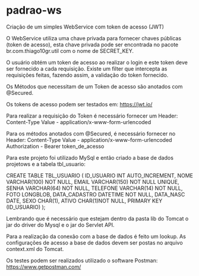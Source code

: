 # padrao-ws
Criação de um simples WebService com token de acesso (JWT)

O WebService utiliza uma chave privada para fornecer chaves públicas (token de acesso), esta chave privada pode ser encontrada no pacote br.com.thiago10gr.util
com o nome de SECRET_KEY.

O usuário obtém um token de acesso ao realizar o login e este token deve ser fornecido a cada requisição. Existe um filter que intercepta as requisições feitas, fazendo assim, a validação do token fornecido. 

Os Métodos que necessitam de um Token de acesso são anotados com @Secured. 

Os tokens de acesso podem ser testados em: https://jwt.io/

Para realizar a requisição do Token é necessário fornecer um Header:
Content-Type Value - application/x-www-form-urlencoded

Para os métodos anotados com @Secured, é necessário fornecer no Header:
Content-Type Value - application/x-www-form-urlencoded
Authorization - Bearer token_de_acesso

Para este projeto foi utilizado MySql e então criado a base de dados projetows e a tabela tbl_usuario:

CREATE TABLE TBL_USUARIO
(
	ID_USUARIO INT AUTO_INCREMENT,
	NOME VARCHAR(100) NOT NULL,
	EMAIL VARCHAR(150) NOT NULL UNIQUE,
	SENHA VARCHAR(64) NOT NULL,
	TELEFONE VARCHAR(14) NOT NULL,
	FOTO LONGBLOB,
	DATA_CADASTRO DATETIME NOT NULL,
	DATA_NASC DATE,
	SEXO CHAR(1),
	ATIVO CHAR(1)NOT NULL,
	PRIMARY KEY (ID_USUARIO)
);

Lembrando que é necessário que estejam dentro da pasta lib do Tomcat o jar do driver do Mysql e o jar do Servlet API.

Para a realização da conexão com a base de dados é feito um lookup. As configurações de acesso a base de dados devem ser postas no arquivo context.xml do Tomcat.

   <Resource auth="Container"
       driverClassName="com.mysql.jdbc.Driver" 
       global="jdbc/PadraoWS" 
       maxActive="8" maxIdle="4" 
       name="jdbc/PadraoWS" 
       username="root" password="1234" 
       type="javax.sql.DataSource" 
       url="jdbc:mysql://localhost:3306/padraows" /> 
       
      
Os testes podem ser realizados utilizado o software Postman: https://www.getpostman.com/

       
 

